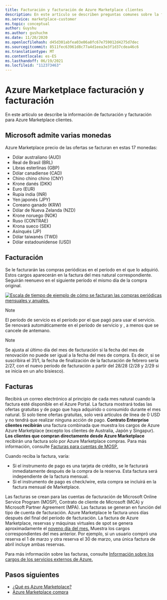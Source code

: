 ```yaml
---
title: Facturación y facturación de Azure Marketplace clientes
description: En este artículo se describen preguntas comunes sobre la facturación y la facturación de Azure Marketplace clientes.
ms.service: marketplace-customer
ms.topic: conceptual
author: Guyshu
ms.author: gushuchm
ms.date: 11/20/2020
ms.openlocfilehash: d45d301abfea03e06a8fc67e759012d4275d7dec
ms.sourcegitcommit: 8511fec63961d8c77a4d1eea3e3f1d37cdea46c6
ms.translationtype: MT
ms.contentlocale: es-ES
ms.lasthandoff: 06/19/2021
ms.locfileid: "112373463"
---
```

# <a name="azure-marketplace-billing-and-invoicing"></a>Azure Marketplace facturación y facturación

En este artículo se describe la información de facturación y facturación para Azure Marketplace clientes.

## <a name="microsoft-supports-multiple-currencies"></a>Microsoft admite varias monedas

Azure Marketplace precio de las ofertas se facturan en estas 17 monedas:

- Dólar australiano (AUD)
- Real de Brasil (BRL)
- Libras esterlinas (GBP)
- Dólar canadiense (CAD)
- Chino chino chino (CNY)
- Krone danés (DKK)
- Euro (EUR)
- Rupia india (INR)
- Yen japonés (JPY)
- Coreano ganado (KRW)
- Dólar de Nueva Zelanda (NZD)
- Krone noruego (NOK)
- Ruso (CONTRAE)
- Krona sueco (SEK)
- Asínqués (JP)
- Dólar taiwanés (TWD)
- Dólar estadounidense (USD)

## <a name="billing"></a>Facturación

Se le facturarán las compras periódicas en el período en el que lo adquirió. Estos cargos aparecerán en la factura del mes natural correspondiente. Seguirán reenuevo en el siguiente período el mismo día de la compra original.

[![Escala de tiempo de ejemplo de cómo se facturan las compras periódicas mensuales y anuales.](media/billing/billing-charges-recurring.png)](media/billing/billing-charges-recurring.png#lightbox)

>[!NOTE]
> El período de servicio es el período por el que pagó para usar el servicio. Se renovará automáticamente en el período de servicio y , a menos que se cancele de antemano.

> [!NOTE]
> Se ajusta al último día del mes de facturación si la fecha del mes de renovación no puede ser igual a la fecha del mes de compra. Es decir, si se suscribira el 31/1, la fecha de finalización de la facturación de febrero sería 2/27, con el nuevo período de facturación a partir del 28/28 (2/28 y 2/29 si se inicia en un año bisiesco).

## <a name="invoices"></a>Facturas

Recibirá un correo electrónico al principio de cada mes natural cuando la factura esté disponible en el Azure Portal. La factura mostrará todas las ofertas gratuitas y de pago que haya adquirido o consumido durante el mes natural. Si solo tiene ofertas gratuitas, solo verá artículos de línea de 0 USD y no tendrá que realizar ninguna acción de pago. **Contrato Enterprise clientes recibirán** una factura combinada que muestra los cargos de Azure Azure Marketplace (excepto los clientes de Australia, Japón y Singapur). **Los clientes que compran directamente desde Azure Marketplace** recibirán una factura solo por Azure Marketplace compras. Para más información, consulte [Facturas para cuentas de MOSP.](/azure/cost-management-billing/understand/download-azure-invoice#invoices-for-mosp-billing-accounts)

Cuando reciba la factura, varía:

- Si el instrumento de pago es una tarjeta de crédito, se le facturará inmediatamente después de la compra de la reserva. Esta factura será independiente de la factura mensual.
- Si el instrumento de pago es check/wire, esta compra se incluirá en la factura mensual de Marketplace.

Las facturas se crean para las cuentas de facturación de Microsoft Online Service Program (MOSP), Contrato de cliente de Microsoft (MCA) y Microsoft Partner Agreement (MPA). Las facturas se generan en función del tipo de cuenta de facturación. Azure Marketplace le factura unos días después del final del período de facturación. La factura de Azure Marketplace, reservas y máquinas virtuales de spot se genera aproximadamente el [noveno día del mes.](/azure/cost-management-billing/understand/download-azure-invoice#invoices-for-mosp-billing-accounts) Muestra los cargos correspondientes del mes anterior. Por ejemplo, si un usuario compró una reserva el 1 de marzo y otra reserva el 30 de marzo, una única factura de abril incluye ambas reservas.

Para más información sobre las facturas, consulte [Información sobre los cargos de los servicios externos de Azure.](/azure/cost-management-billing/understand/understand-azure-marketplace-charges)

## <a name="next-steps"></a>Pasos siguientes

- [¿Qué es Azure Marketplace?](azure-marketplace-overview.md)
- [Azure Marketplace compra](azure-purchasing-invoicing.md)
